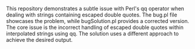 This repository demonstrates a subtle issue with Perl's qq operator when dealing with strings containing escaped double quotes. The bug.pl file showcases the problem, while bugSolution.pl provides a corrected version.  The core issue is the incorrect handling of escaped double quotes within interpolated strings using qq. The solution uses a different approach to achieve the desired output.